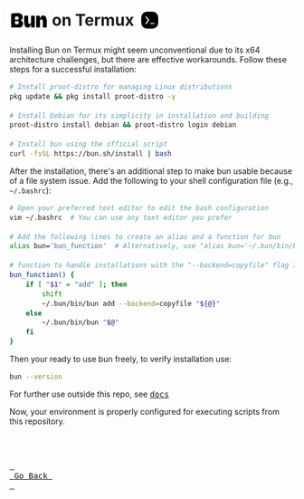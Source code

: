 <!-- markdownlint-capture -->
<!-- markdownlint-disable -->
# <img src="../assets/wordmark.svg" alt="Bun" width="75" height="35" style="translate: -4px; vertical-align: -3px;"/>on Termux <img src="../assets/Termux.svg" alt="Bun on Termux" class="termux" style="border-radius: 20px; padding: 10px; vertical-align: -15px; translate: -4px; width: 30px; height: 30px;"/>

Installing Bun on Termux might seem unconventional due to its x64 architecture challenges, but there are effective workarounds. Follow these steps for a successful installation:

```bash
# Install proot-distro for managing Linux distributions
pkg update && pkg install proot-distro -y

# Install Debian for its simplicity in installation and building
proot-distro install debian && proot-distro login debian

# Install bun using the official script
curl -fsSL https://bun.sh/install | bash
```

After the installation, there's an additional step to make bun usable because of a file system issue. Add the following to your shell configuration file (e.g., `~/.bashrc`):

```bash
# Open your preferred text editor to edit the bash configuration
vim ~/.bashrc  # You can use any text editor you prefer

# Add the following lines to create an alias and a function for bun
alias bun='bun_function'  # Alternatively, use "alias bun='~/.bun/bin/bun'" if you don't plan on installing things

# function to handle installations with the "--backend=copyfile" flag in order to prevent an "access denied" error.
bun_function() {
    if [ "$1" = "add" ]; then
        shift
        ~/.bun/bin/bun add --backend=copyfile "${@}"
    else
        ~/.bun/bin/bun "$@"
    fi
}
```

Then your ready to use bun freely, to verify installation use:

```bash
bun --version
```

For further use outside this repo, see [<kbd>docs</kbd>](https://bun.sh/docs)

Now, your environment is properly configured for executing scripts from this repository.

<br>
<br>

[<kbd> <br> Go Back <br> </kbd>][KBD]

</div>

<br>
<br>

[KBD]: ../README.md
